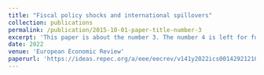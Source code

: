 ```yaml
---
title: "Fiscal policy shocks and international spillovers"
collection: publications
permalink: /publication/2015-10-01-paper-title-number-3
excerpt: 'This paper is about the number 3. The number 4 is left for future work.'
date: 2022
venue: 'European Economic Review'
paperurl: 'https://ideas.repec.org/a/eee/eecrev/v141y2022ics001429212100252x.html'
---
```



